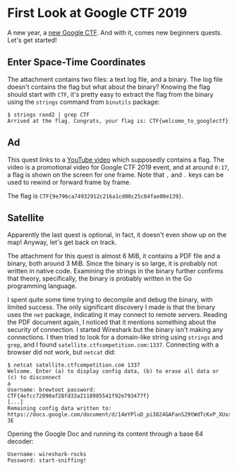# First Look at Google CTF 2019

A new year, a
[new Google CTF](https://security.googleblog.com/2019/05/google-ctf-2019-is-here.html).
And with it, comes new beginners quests. Let's get started!

## Enter Space-Time Coordinates

The attachment contains two files: a text log file, and a binary. The log file
doesn't contains the flag but what about the binary? Knowing the flag should
start with `CTF`, it's pretty easy to extract the flag from the binary using
the `strings` command from `binutils` package:

```
$ strings rand2 | grep CTF
Arrived at the flag. Congrats, your flag is: CTF{welcome_to_googlectf}
```

## Ad

This quest links to a
[YouTube video](https://www.youtube.com/watch?v=QzFuwljOj8Y) which supposedly
contains a flag. The video is a promotional video for Google CTF 2019 event,
and at around `0:17`, a flag is shown on the screen for one frame. Note that
`,` and `.` keys can be used to rewind or forward frame by frame.

The flag is `CTF{9e796ca74932912c216a1cd00c25c84fae00e139}`.

## Satellite

Apparently the last quest is optional, in fact, it doesn't even show up on the
map! Anyway, let's get back on track.

The attachment for this quest is almost 6 MiB, it contains a PDF file and a
binary, both around 3 MiB. Since the binary is so large, it is probably not
written in native code. Examining the strings in the binary further confirms
that theory, specifically, the binary is probably written in the Go programming
language.

I spent quite some time trying to decompile and debug the binary, with limited
success. The only significant discovery I made is that the binary uses the
`net` package, indicating it may connect to remote servers. Reading the PDF
document again, I noticed that it mentions something about the security of
connection. I started Wireshark but the binary isn't making any connections.
I then tried to look for a domain-like string using `strings` and `grep`, and I
found `satellite.ctfcompetition.com:1337`. Connecting with a browser did not
work, but `netcat` did:

```
$ netcat satellite.ctfcompetition.com 1337
Welcome. Enter (a) to display config data, (b) to erase all data or (c) to disconnect
a
Username: brewtoot password: CTF{4efcc72090af28fd33a2118985541f92e793477f}
[...]
Remaining config data written to: https://docs.google.com/document/d/14eYPluD_pi3824GAFanS29tWdTcKxP_XUxx7e303-3E
```

Opening the Google Doc and running its content through a base 64 decoder:

```
Username: wireshark-rocks
Password: start-sniffing!
```
